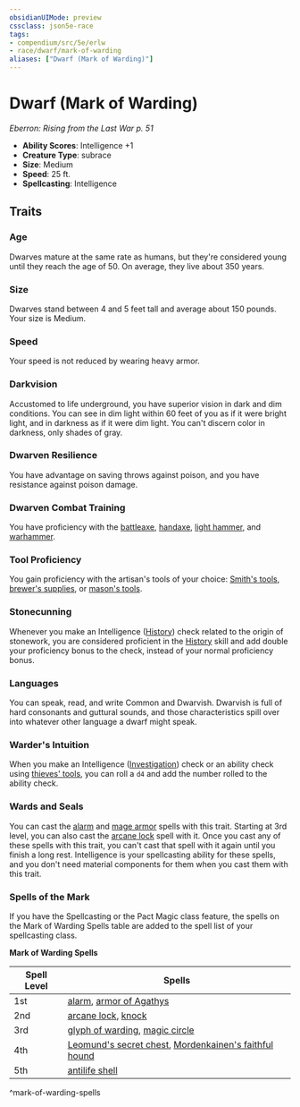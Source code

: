 ```yaml
---
obsidianUIMode: preview
cssclass: json5e-race
tags:
- compendium/src/5e/erlw
- race/dwarf/mark-of-warding
aliases: ["Dwarf (Mark of Warding)"]
---
```


# Dwarf (Mark of Warding)
*Eberron: Rising from the Last War p. 51*

- **Ability Scores**: Intelligence +1
- **Creature Type**: subrace
- **Size**: Medium
- **Speed**: 25 ft.
- **Spellcasting**: Intelligence


## Traits

### Age

Dwarves mature at the same rate as humans, but they're considered young until they reach the age of 50. On average, they live about 350 years.

### Size

Dwarves stand between 4 and 5 feet tall and average about 150 pounds. Your size is Medium.

### Speed

Your speed is not reduced by wearing heavy armor.

### Darkvision

Accustomed to life underground, you have superior vision in dark and dim conditions. You can see in dim light within 60 feet of you as if it were bright light, and in darkness as if it were dim light. You can't discern color in darkness, only shades of gray.

### Dwarven Resilience

You have advantage on saving throws against poison, and you have resistance against poison damage.

### Dwarven Combat Training

You have proficiency with the [battleaxe](battleaxe.md#), [handaxe](handaxe.md#), [light hammer](light-hammer.md#), and [warhammer](warhammer.md#).

### Tool Proficiency

You gain proficiency with the artisan's tools of your choice: [Smith's tools](smiths-tools.md#), [brewer's supplies](brewers-supplies.md#), or [mason's tools](masons-tools.md#).

### Stonecunning

Whenever you make an Intelligence ([History](../../../Rules%20&%20Options/5e%20Rules/skills.md##History)) check related to the origin of stonework, you are considered proficient in the [History](../../../Rules%20&%20Options/5e%20Rules/skills.md##History) skill and add double your proficiency bonus to the check, instead of your normal proficiency bonus.

### Languages

You can speak, read, and write Common and Dwarvish. Dwarvish is full of hard consonants and guttural sounds, and those characteristics spill over into whatever other language a dwarf might speak.

### Warder's Intuition

When you make an Intelligence ([Investigation](../../../Rules%20&%20Options/5e%20Rules/skills.md##Investigation)) check or an ability check using [thieves' tools](thieves-tools.md#), you can roll a `d4` and add the number rolled to the ability check.

### Wards and Seals

You can cast the [alarm](../../spells/alarm.md#) and [mage armor](../../spells/mage-armor.md#) spells with this trait. Starting at 3rd level, you can also cast the [arcane lock](../../spells/arcane-lock.md#) spell with it. Once you cast any of these spells with this trait, you can't cast that spell with it again until you finish a long rest. Intelligence is your spellcasting ability for these spells, and you don't need material components for them when you cast them with this trait.

### Spells of the Mark

If you have the Spellcasting or the Pact Magic class feature, the spells on the Mark of Warding Spells table are added to the spell list of your spellcasting class.

**Mark of Warding Spells**

| Spell Level | Spells |
|-------------|--------|
| 1st | [alarm](../../spells/alarm.md#.md#), [armor of Agathys](../../spells/armor-of-agathys.md#) |
| 2nd | [arcane lock](../../spells/arcane-lock.md#.md#), [knock](../../spells/knock.md#) |
| 3rd | [glyph of warding](../../spells/glyph-of-warding.md#), [magic circle](../../spells/magic-circle.md#) |
| 4th | [Leomund's secret chest](../../spells/leomunds-secret-chest.md#), [Mordenkainen's faithful hound](../../spells/mordenkainens-faithful-hound.md#) |
| 5th | [antilife shell](../../spells/antilife-shell.md#) |
^mark-of-warding-spells